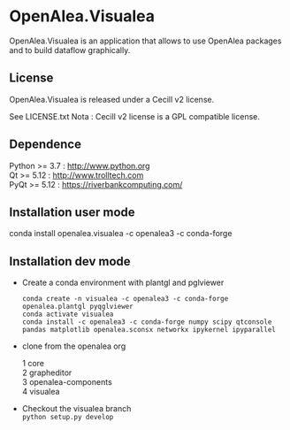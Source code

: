 # OpenAlea.Visualea

OpenAlea.Visualea is an application that allows to use OpenAlea packages 
and to build dataflow graphically.


## License

OpenAlea.Visualea is released under a Cecill v2 license.

See LICENSE.txt
Nota : Cecill v2 license is a GPL compatible license.


## Dependence

Python >= 3.7   : http://www.python.org  
Qt >= 5.12	: http://www.trolltech.com  
PyQt >= 5.12	: https://riverbankcomputing.com/    


## Installation user mode

conda install openalea.visualea -c openalea3 -c conda-forge  


## Installation dev mode

- Create a conda environment with plantgl and pglviewer  
    
    ```
    conda create -n visualea -c openalea3 -c conda-forge openalea.plantgl pyqglviewer  
    conda activate visualea  
    conda install -c openalea3 -c conda-forge numpy scipy qtconsole pandas matplotlib openalea.sconsx networkx ipykernel ipyparallel
    ```

- clone from the openalea org

    1 core  
    2 grapheditor  
    3 openalea-components  
    4 visualea

- Checkout the visualea branch  
    `python setup.py develop`
